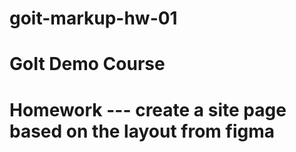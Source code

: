 # goit-markup-hw-01
# GoIt Demo Course
# Homework --- create a site page based on the layout from figma
